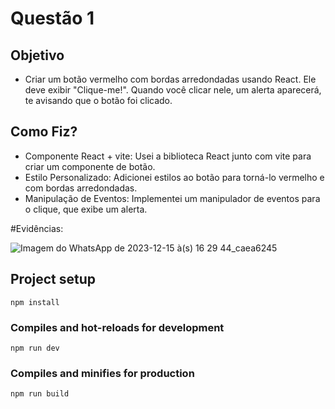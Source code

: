 # Questão 1
## Objetivo
- Criar um botão vermelho com bordas arredondadas usando React. Ele deve exibir "Clique-me!". Quando você clicar nele, um alerta aparecerá, te avisando que o botão foi clicado.

## Como Fiz?
- Componente React + vite: Usei a biblioteca React junto com vite para criar um componente de botão.
- Estilo Personalizado: Adicionei estilos ao botão para torná-lo vermelho e com bordas arredondadas.
- Manipulação de Eventos: Implementei um manipulador de eventos para o clique, que exibe um alerta.

#Evidências:

![Imagem do WhatsApp de 2023-12-15 à(s) 16 29 44_caea6245](https://github.com/joaopamarall/button-react/assets/103014937/c66e93a9-3f28-41eb-96a7-ad7dd8898b46)


## Project setup
```
npm install
```

### Compiles and hot-reloads for development
```
npm run dev
```

### Compiles and minifies for production
```
npm run build
```
